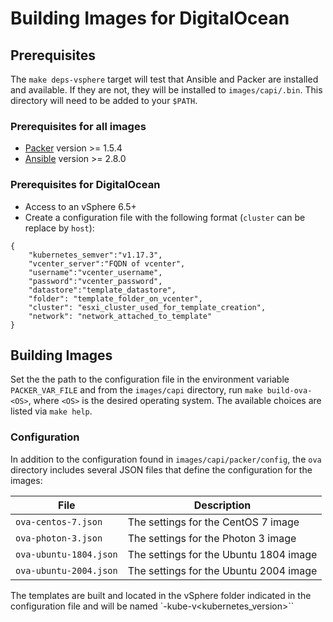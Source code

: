 # Building Images for DigitalOcean

## Prerequisites

The `make deps-vsphere` target will test that Ansible and Packer are installed and available. If they are not, they will be installed to `images/capi/.bin`. This directory will need to be added to your `$PATH`.

### Prerequisites for all images

- [Packer](https://www.packer.io/intro/getting-started/install.html) version >= 1.5.4
- [Ansible](http://docs.ansible.com/ansible/latest/intro_installation.html) version >= 2.8.0

### Prerequisites for DigitalOcean

- Access to an vSphere 6.5+
- Create a configuration file with the following format (`cluster` can be replace by `host`):
```
{
    "kubernetes_semver":"v1.17.3",
    "vcenter_server":"FQDN of vcenter",
    "username":"vcenter_username",
    "password":"vcenter_password",
    "datastore":"template_datastore",
    "folder": "template_folder_on_vcenter",
    "cluster": "esxi_cluster_used_for_template_creation",
    "network": "network_attached_to_template"
}
```

## Building Images

Set the  the path to the configuration file in the environment variable `PACKER_VAR_FILE` and from the `images/capi` directory, run `make build-ova-<OS>`, where `<OS>` is the desired operating system. The available choices are listed via `make help`.

### Configuration

In addition to the configuration found in `images/capi/packer/config`, the `ova` directory includes several JSON files that define the configuration for the images:

| File | Description |
|------|-------------|
| `ova-centos-7.json` | The settings for the CentOS 7 image |
| `ova-photon-3.json` | The settings for the Photon 3 image |
| `ova-ubuntu-1804.json` | The settings for the Ubuntu 1804 image |
| `ova-ubuntu-2004.json` | The settings for the Ubuntu 2004 image |

The templates are built and located in the vSphere folder indicated in the configuration file and will be named `<OS>-kube-v<kubernetes_version>``
